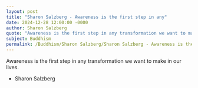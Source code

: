 ```yaml
---
layout: post
title: "Sharon Salzberg - Awareness is the first step in any"
date: 2024-12-28 12:00:00 -0000
author: Sharon Salzberg
quote: "Awareness is the first step in any transformation we want to make in our lives."
subject: Buddhism
permalink: /Buddhism/Sharon Salzberg/Sharon Salzberg - Awareness is the first step in any
---
```


Awareness is the first step in any transformation we want to make in our lives.

- Sharon Salzberg
